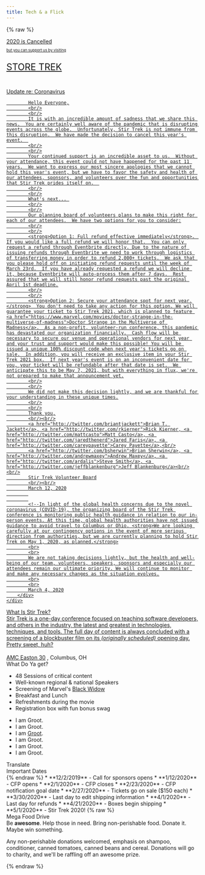 ```yaml
---
title: Tech & a Flick
---
```



{% raw %}
<div class="row" id="stirTrekHeroContainer">
    <a href="https://www.marktapparel.com/store/c55/Stir_Trek.html" target="_blank" rel="noopener noreferrer">
        <div id="dateAndCostContainer" class="comic-panel-body comic-panel-subdued">
            2020 is Cancelled<br>
            <p style="font-size: .7em">but you can support us by visiting</p>
            <p class="registerNow" style="font-size: 1.7em">STORE TREK</p>
            <br>
        </div>
    <!--</a>-->
    <!-- <div id="dateAndCostContainer" class="comic-panel-body comic-panel-subdued">
        <p class="date">Stir Trek - Columbus, OH</p>
        <p class="date">1 May 2020</p>
    </div> -->
    <!-- <a href="https://www.youtube.com/stirtrek" target="_blank" rel="noopener noreferrer">
        <div id="dateAndCostContainer" class="comic-panel-body comic-panel-subdued">
            <p class="date">Stir Trek - Columbus, OH</p>
            <p class="registerNow">View the recorded sessions on YouTube</p>
        </div>
    </a> -->
    <!-- <a href="https://sessionize.com/stir-trek-2020/" target="_blank" rel="noopener noreferrer">
        <div id="dateAndCostContainer" class="comic-panel-body comic-panel-subdued">
            <p class="date">CFP is Open!</p>
            <p class="registerNow">Click here to submit your talks</p>
        </div>
    </a> -->
</div>

<div class="row">
    <div class="col-md-12">
        <div class="comic-panel-header comic-panel-gold offset">
            Update re: Coronavirus
        </div>
        <div class="comic-panel-body with-header">
            
            Hello Everyone,
            <br/>
            <br/>
            It is with an incredible amount of sadness that we share this news.  You are certainly well aware of the pandemic that is disrupting events across the globe.  Unfortunately, Stir Trek is not immune from this disruption.  We have made the decision to cancel this year's event.  
            <br/>
            <br/>
            Your continued support is an incredible asset to us.  Without your attendance, this event could not have happened for the past 11 years.  We want to express our most sincere apologies that we cannot hold this year's event, but we have to favor the safety and health of our attendees, sponsors, and volunteers over the fun and opportunities that Stir Trek prides itself on.  
            <br/>
            <br/>
            What's next... 
            <br/>
            <br/>
            Our planning board of volunteers plans to make this right for each of our attendees.  We have two options for you to consider:
            <br/>
            <br/>
            <strong>Option 1: Full refund effective immediately</strong>.  If you would like a full refund we will honor that.  You can only request a refund through Eventbrite directly. Due to the nature of issuing refunds through Eventbrite we need to work through logistics of transferring money in order to refund 2,000+ tickets.  We ask that you please hold off on initiating refund requests until the week of March 23rd.  If you have already requested a refund we will decline it, because Eventbrite will auto-process them after 7 days.  Rest assured that we will still honor refund requests past the original April 1st deadline.
            <br/>
            <br/>
            <strong>Option 2: Secure your attendance spot for next year.</strong>  You don't need to take any action for this option. We will guarantee your ticket to Stir Trek 2021, which is planned to feature <a href="https://www.marvel.com/movies/doctor-strange-in-the-multiverse-of-madness">Doctor Strange in the Multiverse of Madness</a>.  As a non-profit, volunteer-run conference, this pandemic has devastated our organization financially.  Cash flow will be necessary to secure our venue and operational vendors for next year and your trust and support would make this possible! You will be issued a unique 100% discount code when next year's tickets go on sale.  In addition, you will receive an exclusive item in your Stir Trek 2021 box.  If next year's event is on an inconvenient date for you, your ticket will be refundable after that date is set.  We anticipate this to be May 7, 2021, but with everything in flux, we're not prepared to make that announcement yet.
            <br/>
            <br/>
            We did not make this decision lightly, and we are thankful for your understanding in these unique times.
            <br/>
            <br/>
            Thank you,
            <br/><br/>
            <a href="http://twitter.com/briantjackett">Brian T. Jackett</a>, <a href="http://twitter.com/rkierner">Rick Kierner, <a href="http://twitter.com/mattcasto">Matt Casto</a>, <a href="http://twitter.com/jaredthenerd">Jared Faris</a>, <a href="http://twitter.com/careypayette">Carey Payette</a>,<br/>
            <a href="http://twitter.com/bsherwin">Brian Sherwin</a>, <a href="http://twitter.com/andrewmaxey">Andrew Maxey</a>, <a href="http://twitter.com/ardalis">Steve Smith</a>, <a href="http://twitter.com/jeffblankenburg">Jeff Blankenburg</a><br/><br/>
            Stir Trek Volunteer Board
            <br/><br/>
            March 12, 2020
            
            
            <!--In light of the global health concerns due to the novel coronavirus (COVID-19), the organizing board of the Stir Trek conference is monitoring public health guidance in relation to our in-person events. At this time, global health authorities have not issued guidance to avoid travel to Columbus or Ohio. <strong>We are looking carefully at our contingency options in the event of more serious direction from authorities, but we are currently planning to hold Stir Trek on May 1, 2020, as planned.</strong>
            <br>
            <br>
            We are not taking decisions lightly, but the health and well-being of our team, volunteers, speakers, sponsors and especially our attendees remain our ultimate priority. We will continue to monitor and make any necessary changes as the situation evolves.
            <br>
            <br>
            March 4, 2020
        </div>
    </div>
</div>

<div class="row">
    <div class="col-md-6">
        <div class="comic-panel-header offset">
            What Is Stir Trek?
        </div>
        <div class="comic-panel-body with-header">
            Stir Trek is a one-day conference focused on teaching software developers, and others in the industry, the latest and greatest in technologies, techniques, and tools. The full day of content is always concluded with a screening of a blockbuster film on its <i>(originally scheduled)</i> opening day. Pretty sweet, huh?
            <br>
            <br>
            <a href="https://goo.gl/maps/wVdUQNDfXd9Zxd2P8">AMC Easton 30</a>
            , Columbus, OH
        </div>
    </div>
    <div class="col-md-6">
        <div class="comic-panel-header offset" id="whatigetheader">What Do Ya get?</div>
        <div class="comic-panel-body with-header" id="whatiget">
            <ul>
                <li>48 Sessions of critical content</li>
                <li>Well-known regional &amp; national Speakers</li>
                <li>Screening of Marvel's <a href="https://www.marvel.com/movies/black-widow">Black Widow</a></li>
                <li>Breakfast and Lunch</li>
                <li>Refreshments during the movie</li>
                <li>Registration box with fun bonus swag</li>
            </ul>
            <div class="comic-panel-inset"></div>
        </div>
        <div class="comic-panel-body with-header hidden" id="whatigetGroot">
            <ul>
                <li>I am Groot.</li>
                <li>I am Groot.</li>
                <li>I am <a href="https://www.marvel.com/movies/black-widow">Groot</a>.</li>
                <li>I am Groot.</li>
                <li>I am Groot.</li>
                <li>I am Groot.</li>
            </ul>
            <div class="comic-panel-inset"></div>
        </div>
        <div class="comic-panel-footer offset">
            <a id="translate">Translate</a>
        </div>
        <script>
            document.getElementById('translate').addEventListener('click', () => {
                document.getElementById('whatiget').classList.toggle('hidden');
                document.getElementById('whatigetGroot').classList.toggle('hidden');
            });
        </script>
    </div>
</div>

<div class="row">
    <div class="col-md-6">
        <div class="comic-panel-header offset">
            Important Dates
        </div>
        <div class="comic-panel-body with-header small">
{% endraw %}
* **12/2/2019** - Call for sponsors opens
* **1/12/2020** - CFP opens
* **2/1/2020**  - CFP closes
* **2/23/2020** - CFP notification goal date
* **2/27/2020** - Tickets go on sale ($150 each)
* **3/30/2020** - Last day to edit shipping information
* **4/1/2020** - Last day for refunds
* **4/21/2020** - Boxes begin shipping
* **5/1/2020** - Stir Trek 2020!
{% raw %}
        </div>
    </div>
<div class="col-md-6">
        <div class="comic-panel-header offset">Mega Food Drive</div>
        <div class="comic-panel-body with-header">
            Be <strong>awesome</strong>. Help those in need. Bring non-perishable food. Donate it. Maybe win something.
            <p class="small">
                Any non-perishable donations welcomed, emphasis on shampoo, conditioner, canned tomatoes, canned beans and cereal. Donations will go to charity, and we'll be raffling off an awesome prize.
            </p>
        </div>
    </div>
</div>
{% endraw %}


